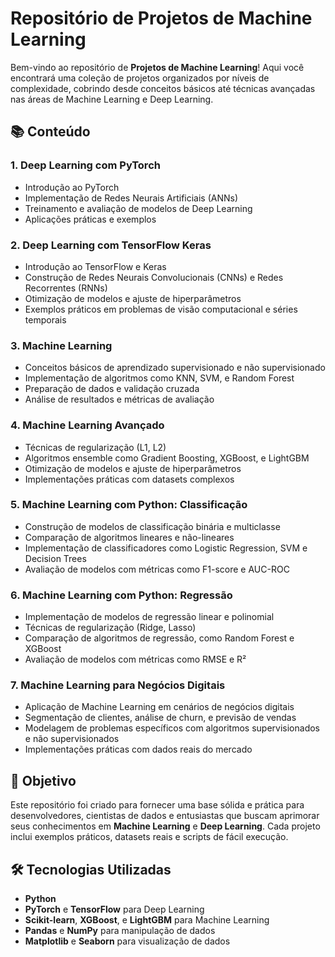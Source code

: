 # Repositório de Projetos de Machine Learning 

Bem-vindo ao repositório de **Projetos de Machine Learning**! Aqui você encontrará uma coleção de projetos organizados por níveis de complexidade, cobrindo desde conceitos básicos até técnicas avançadas nas áreas de Machine Learning e Deep Learning.

## 📚 Conteúdo

### 1. **Deep Learning com PyTorch**
   - Introdução ao PyTorch
   - Implementação de Redes Neurais Artificiais (ANNs)
   - Treinamento e avaliação de modelos de Deep Learning
   - Aplicações práticas e exemplos

### 2. **Deep Learning com TensorFlow Keras**
   - Introdução ao TensorFlow e Keras
   - Construção de Redes Neurais Convolucionais (CNNs) e Redes Recorrentes (RNNs)
   - Otimização de modelos e ajuste de hiperparâmetros
   - Exemplos práticos em problemas de visão computacional e séries temporais

### 3. **Machine Learning**
   - Conceitos básicos de aprendizado supervisionado e não supervisionado
   - Implementação de algoritmos como KNN, SVM, e Random Forest
   - Preparação de dados e validação cruzada
   - Análise de resultados e métricas de avaliação

### 4. **Machine Learning Avançado**
   - Técnicas de regularização (L1, L2)
   - Algoritmos ensemble como Gradient Boosting, XGBoost, e LightGBM
   - Otimização de modelos e ajuste de hiperparâmetros
   - Implementações práticas com datasets complexos

### 5. **Machine Learning com Python: Classificação**
   - Construção de modelos de classificação binária e multiclasse
   - Comparação de algoritmos lineares e não-lineares
   - Implementação de classificadores como Logistic Regression, SVM e Decision Trees
   - Avaliação de modelos com métricas como F1-score e AUC-ROC

### 6. **Machine Learning com Python: Regressão**
   - Implementação de modelos de regressão linear e polinomial
   - Técnicas de regularização (Ridge, Lasso)
   - Comparação de algoritmos de regressão, como Random Forest e XGBoost
   - Avaliação de modelos com métricas como RMSE e R²

### 7. **Machine Learning para Negócios Digitais**
   - Aplicação de Machine Learning em cenários de negócios digitais
   - Segmentação de clientes, análise de churn, e previsão de vendas
   - Modelagem de problemas específicos com algoritmos supervisionados e não supervisionados
   - Implementações práticas com dados reais do mercado

## 🚀 Objetivo

Este repositório foi criado para fornecer uma base sólida e prática para desenvolvedores, cientistas de dados e entusiastas que buscam aprimorar seus conhecimentos em **Machine Learning** e **Deep Learning**. Cada projeto inclui exemplos práticos, datasets reais e scripts de fácil execução.

## 🛠 Tecnologias Utilizadas

- **Python**
- **PyTorch** e **TensorFlow** para Deep Learning
- **Scikit-learn**, **XGBoost**, e **LightGBM** para Machine Learning
- **Pandas** e **NumPy** para manipulação de dados
- **Matplotlib** e **Seaborn** para visualização de dados
